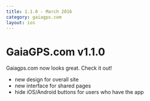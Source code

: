 ```yaml
---
title: 1.1.0 - March 2016
category: gaiagps.com
layout: ios
---
```


# GaiaGPS.com v1.1.0

Gaiagps.com now looks great. Check it out!

* new design for overall site
* new interface for shared pages
* hide iOS/Android buttons for users who have the app
